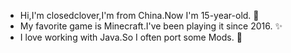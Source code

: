 - Hi,I'm closedclover,I'm from China.Now I'm 15-year-old. 👋
- My favorite game is Minecraft.I've been playing it since 2016. ✨
- I love working with Java.So I often port some Mods. 🤔
